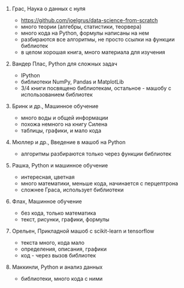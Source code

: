 1. Грас, Наука о данных с нуля

   * <https://github.com/joelgrus/data-science-from-scratch>
   * много теории (алгебры, статистики, теорвера)
   * много кода на Python, формулы написаны на нем
   * разбираются все алгоритмы, не просто ссылки на функции библиотек
   * в целом хорошая книга, много материала для изучения

2. Вандер Плас, Python для сложных задач

   * IPython
   * библиотеки NumPy, Pandas и MatplotLib
   * 3/4 книги посвящено библиотекам, остальное - машобу с использованием библиотек

3. Бринк и др., Машинное обучение

   * много воды и общей информации
   * похожа немного на книгу Силена
   * таблицы, графики, и мало кода

4. Мюллер и др., Введение в машоб на Python

   * алгоритмы разбираются только через функции библиотек

5. Рашка, Python и машинное обучение

   * интересная, цветная
   * много математики, меньше кода, начинается с перцептрона
   * сложнее Граса, использует библиотеки

6. Флах, Машинное обучение

   * без кода, только математика
   * текст, рисунки, графики, формулы

7. Орельен, Прикладной машоб с scikit-learn и tensorflow

   * текста много, кода мало
   * определения, описания, графики
   * код - через вызов библиотек

8. Маккинли, Python и анализ данных

   * библиотеки, много кода с ними
